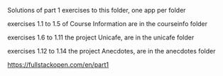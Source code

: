 Solutions of part 1 exercises to this folder, one app per folder

exercises 1.1 to 1.5 of Course Information are in the courseinfo folder 

exercises 1.6 to 1.11 the project Unicafe, are in the unicafe folder 

exercises 1.12 to 1.14 the project Anecdotes, are in the anecdotes folder 

https://fullstackopen.com/en/part1
